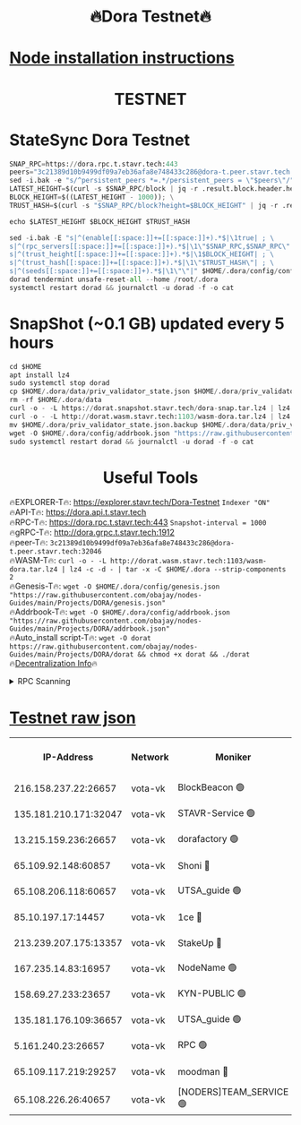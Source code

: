 <h1 align="center"> 🔥Dora Testnet🔥</h1>

[Node installation instructions](https://github.com/obajay/nodes-Guides/tree/main/Projects/DORA)
=

<h1 align="center"> TESTNET</h1>

# StateSync Dora Testnet
```python
SNAP_RPC=https://dora.rpc.t.stavr.tech:443
peers="3c21389d10b9499df09a7eb36afa8e748433c286@dora-t.peer.stavr.tech:32046"
sed -i.bak -e "s/^persistent_peers *=.*/persistent_peers = \"$peers\"/" $HOME/.dora/config/config.toml
LATEST_HEIGHT=$(curl -s $SNAP_RPC/block | jq -r .result.block.header.height); \
BLOCK_HEIGHT=$((LATEST_HEIGHT - 1000)); \
TRUST_HASH=$(curl -s "$SNAP_RPC/block?height=$BLOCK_HEIGHT" | jq -r .result.block_id.hash)

echo $LATEST_HEIGHT $BLOCK_HEIGHT $TRUST_HASH

sed -i.bak -E "s|^(enable[[:space:]]+=[[:space:]]+).*$|\1true| ; \
s|^(rpc_servers[[:space:]]+=[[:space:]]+).*$|\1\"$SNAP_RPC,$SNAP_RPC\"| ; \
s|^(trust_height[[:space:]]+=[[:space:]]+).*$|\1$BLOCK_HEIGHT| ; \
s|^(trust_hash[[:space:]]+=[[:space:]]+).*$|\1\"$TRUST_HASH\"| ; \
s|^(seeds[[:space:]]+=[[:space:]]+).*$|\1\"\"|" $HOME/.dora/config/config.toml
dorad tendermint unsafe-reset-all --home /root/.dora
systemctl restart dorad && journalctl -u dorad -f -o cat
```
# SnapShot (~0.1 GB) updated every 5 hours
```python
cd $HOME
apt install lz4
sudo systemctl stop dorad
cp $HOME/.dora/data/priv_validator_state.json $HOME/.dora/priv_validator_state.json.backup
rm -rf $HOME/.dora/data
curl -o - -L https://dorat.snapshot.stavr.tech/dora-snap.tar.lz4 | lz4 -c -d - | tar -x -C $HOME/.dora --strip-components 2
curl -o - -L http://dorat.wasm.stavr.tech:1103/wasm-dora.tar.lz4 | lz4 -c -d - | tar -x -C $HOME/.dora --strip-components 2
mv $HOME/.dora/priv_validator_state.json.backup $HOME/.dora/data/priv_validator_state.json
wget -O $HOME/.dora/config/addrbook.json "https://raw.githubusercontent.com/obajay/nodes-Guides/main/Projects/DORA/addrbook.json"
sudo systemctl restart dorad && journalctl -u dorad -f -o cat
```
 <h1 align="center"> Useful Tools</h1>
 
🔥EXPLORER-T🔥: https://explorer.stavr.tech/Dora-Testnet        `Indexer "ON"` \
🔥API-T🔥:      https://dora.api.t.stavr.tech \
🔥RPC-T🔥:      https://dora.rpc.t.stavr.tech:443              `Snapshot-interval = 1000` \
🔥gRPC-T🔥:     http://dora.grpc.t.stavr.tech:1912 \
🔥peer-T🔥:     `3c21389d10b9499df09a7eb36afa8e748433c286@dora-t.peer.stavr.tech:32046` \
🔥WASM-T🔥:     ```curl -o - -L http://dorat.wasm.stavr.tech:1103/wasm-dora.tar.lz4 | lz4 -c -d - | tar -x -C $HOME/.dora --strip-components 2``` \
🔥Genesis-T🔥:  ```wget -O $HOME/.dora/config/genesis.json "https://raw.githubusercontent.com/obajay/nodes-Guides/main/Projects/DORA/genesis.json"``` \
🔥Addrbook-T🔥: ```wget -O $HOME/.dora/config/addrbook.json "https://raw.githubusercontent.com/obajay/nodes-Guides/main/Projects/DORA/addrbook.json"``` \
🔥Auto_install script-T🔥:  `wget -O dorat https://raw.githubusercontent.com/obajay/nodes-Guides/main/Projects/DORA/dorat && chmod +x dorat && ./dorat` \
🔥[Decentralization Info](https://github.com/obajay/StateSync-snapshots/tree/main/Projects/Dora/Decentralization)🔥

<details>
<summary>RPC Scanning</summary>

<h2 align="center"> We scan nodes in real time every 4 hours. And we provide the final result of RPC endpoints.
We cannot influence the operation of these nodes in any way. </h2>


```python
If Voting Power is higher than 0 --> then the Node is a validator of the network and may be subject to attack and be a potential threat to the chain.
```
```python
We marked such validators with a red symbol
```

</details>

[Testnet raw json](https://rpc-check.dorat.stavr.tech/dorat/rpc-dorat-result.json)
=



<table><tr><th>IP-Address</th><th>Network</th><th>Moniker</th><th>Latest Block Height</th><th>Earliest Block Height</th><th>Catching Up</th><th>Tx Index</th><th>Voting Power</th><th>Scan Time</th></tr><tr><td>216.158.237.22:26657</td><td>vota-vk</td><td>BlockBeacon 🟢</td><td>200925</td><td>1</td><td>False</td><td>off</td><td>0</td><td>2024-01-02T19:57:38.728169527UTC</td></tr><tr><td>135.181.210.171:32047</td><td>vota-vk</td><td>STAVR-Service 🟢</td><td>200926</td><td>1</td><td>False</td><td>on</td><td>0</td><td>2024-01-02T19:57:43.535167477UTC</td></tr><tr><td>13.215.159.236:26657</td><td>vota-vk</td><td>dorafactory 🟢</td><td>200926</td><td>1</td><td>False</td><td>on</td><td>0</td><td>2024-01-02T19:57:44.746930704UTC</td></tr><tr><td>65.109.92.148:60857</td><td>vota-vk</td><td>Shoni 🔴</td><td>200926</td><td>1</td><td>False</td><td>on</td><td>9323404379593930</td><td>2024-01-02T19:57:46.864076279UTC</td></tr><tr><td>65.108.206.118:60657</td><td>vota-vk</td><td>UTSA_guide 🟢</td><td>200926</td><td>1</td><td>False</td><td>on</td><td>0</td><td>2024-01-02T19:57:47.247577302UTC</td></tr><tr><td>85.10.197.17:14457</td><td>vota-vk</td><td>1ce 🔴</td><td>200926</td><td>8001</td><td>False</td><td>off</td><td>9009000000000000</td><td>2024-01-02T19:57:45.561904488UTC</td></tr><tr><td>213.239.207.175:13357</td><td>vota-vk</td><td>StakeUp 🔴</td><td>200925</td><td>13001</td><td>False</td><td>off</td><td>9009500000000000</td><td>2024-01-02T19:57:38.047103816UTC</td></tr><tr><td>167.235.14.83:16957</td><td>vota-vk</td><td>NodeName 🟢</td><td>200926</td><td>14001</td><td>False</td><td>on</td><td>0</td><td>2024-01-02T19:57:47.568041921UTC</td></tr><tr><td>158.69.27.233:23657</td><td>vota-vk</td><td>KYN-PUBLIC 🟢</td><td>200926</td><td>52001</td><td>False</td><td>on</td><td>0</td><td>2024-01-02T19:57:46.517444555UTC</td></tr><tr><td>135.181.176.109:36657</td><td>vota-vk</td><td>UTSA_guide 🟢</td><td>200925</td><td>55501</td><td>False</td><td>on</td><td>0</td><td>2024-01-02T19:57:37.769294939UTC</td></tr><tr><td>5.161.240.23:26657</td><td>vota-vk</td><td>RPC 🟢</td><td>200926</td><td>60001</td><td>False</td><td>off</td><td>0</td><td>2024-01-02T19:57:45.355756672UTC</td></tr><tr><td>65.109.117.219:29257</td><td>vota-vk</td><td>moodman 🔴</td><td>200925</td><td>100925</td><td>False</td><td>off</td><td>9009100000000000</td><td>2024-01-02T19:57:41.100339757UTC</td></tr><tr><td>65.108.226.26:40657</td><td>vota-vk</td><td>[NODERS]TEAM_SERVICE 🟢</td><td>200926</td><td>197001</td><td>False</td><td>on</td><td>0</td><td>2024-01-02T19:57:45.895065599UTC</td></tr></table>
